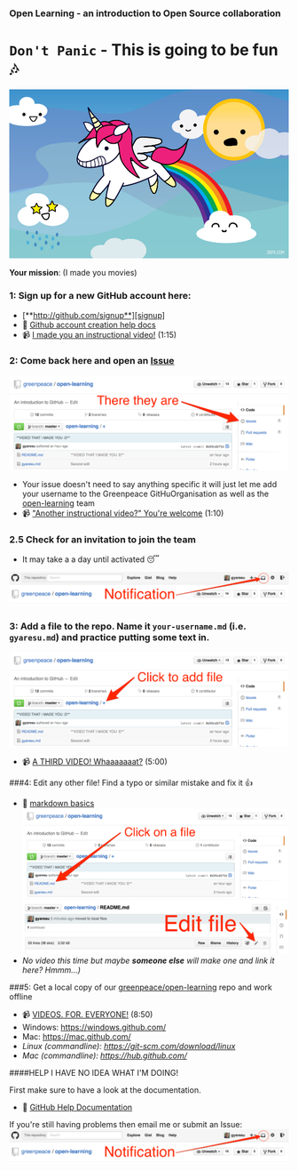 ### Open Learning - an introduction to Open Source collaboration

# `Don't Panic` - This is going to be fun :notes:

![unicorn][unicorn]

**Your mission**: (I made you movies)


### 1: Sign up for a new GitHub account here:
* [**http://github.com/signup**][signup]
* :book: [Github account creation help docs][account]
* :video_camera: [I made you an instructional video!][create] (1:15)

### 2: Come back here and open an [Issue][issue]
![issues][issues]
* Your issue doesn't need to say anything specific it will just let me add your username to the Greenpeace GitHuOrganisation as well as the [open-learning][repo] team
* :video_camera: ["Another instructional video?" You're welcome][first] (1:10)

### 2.5 Check for an invitation to join the team
* It may take a a day until activated :sleeping:

![notifications][notifications]

### 3: Add a file to the repo. Name it `your-username.md` (i.e. `gyaresu.md`) and practice putting some text in.
![add a file][add]
* :video_camera: [A THIRD VIDEO! Whaaaaaaat?][addFile] (5:00)

###4: Edit any other file! Find a typo or similar mistake and fix it :+1:
* :book: [markdown basics][md]
![select file][select]
![edit file][edit]
* _No video this time but maybe **someone else** will make one and link it here? Hmmm...)_

###5: Get a local copy of our [greenpeace/open-learning][repo] repo and work offline
* :video_camera: [VIDEOS. FOR. EVERYONE!][branches] (8:50)
* Windows: https://windows.github.com/
* Mac: https://mac.github.com/
* _Linux (commandline): https://git-scm.com/download/linux_
* _Mac (commandline): https://hub.github.com/_


####HELP I HAVE NO IDEA WHAT I'M DOING!

First make sure to have a look at the documentation.

* :book: [GitHub Help Documentation][help]

If you're still having problems then email me or submit an Issue: 
![notifications][notifications]

[help]:           https://help.github.com/
[md]:             https://help.github.com/articles/markdown-basics/
[account]:        https://help.github.com/articles/signing-up-for-a-new-github-account/
[edit]:           /files/edit-file.png
[select]:         /files/select-file.png
[unicorn]:        /files/unicorn_pooping_a_rainbow_20px.jpg
[issues]:         /files/issues.png
[add]:            /files/add-file.png
[notifications]:  /files/notifications.png
[branches]:       https://vimeo.com/129730795
[addFile]:        https://vimeo.com/129717101
[first]:          https://vimeo.com/129711400
[signup]:         http://github.com/signup
[issue]:          https://github.com/greenpeace/open-learning/issues
[create]:         https://vimeo.com/129705680
[repo]:           https://github.com/orgs/greenpeace/teams/open-learning